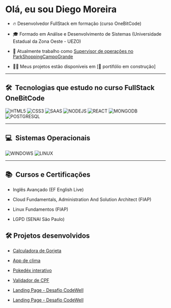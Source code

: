 # Olá, eu sou Diego Moreira 

- 🔥 Desenvolvedor FullStack em formação (curso OneBitCode)

- 🎓 Formado em Análise e Desenvolvimento de Sistemas (Universidade Estadual da Zona Oeste - UEZO)
 
- 🏬 Atualmente trabalho como [Supervisor de operações no ParkShoppingCampoGrande](https://www.parkshoppingcampogrande.com.br/)

- 👩‍💻 Meus projetos estão disponíveis em [🚨 portifólio em construção]

---

## 🛠 &nbsp;Tecnologias que estudo no curso FullStack OneBitCode

<img align="center" alt="HTML5" src="https://img.shields.io/badge/HTML5-E34F26?style=for-the-badge&logo=html5&logoColor=white"> <img align="center" alt="CSS3" src="https://img.shields.io/badge/CSS3-1572B6?style=for-the-badge&logo=css3&logoColor=white"> <img align="center" alt="SAAS" src="https://img.shields.io/badge/Sass-CC6699?style=for-the-badge&logo=sass&logoColor=white"> <img align="center" alt="NODEJS" src="https://img.shields.io/badge/Node.js-43853D?style=for-the-badge&logo=node.js&logoColor=white"> <img align="center" alt="REACT" src="https://img.shields.io/badge/React-20232A?style=for-the-badge&logo=react&logoColor=61DAFB"> <img align="center" alt="MONGODB" src="https://img.shields.io/badge/MongoDB-4EA94B?style=for-the-badge&logo=mongodb&logoColor=white"> <img align="center" alt="POSTGRESQL" src="https://img.shields.io/badge/PostgreSQL-316192?style=for-the-badge&logo=postgresql&logoColor=white">

---

## 💻 &nbsp;Sistemas Operacionais

<img align="center" alt="WINDOWS" src="https://img.shields.io/badge/Windows-0078D6?style=for-the-badge&logo=windows&logoColor=white"> <img align="center" alt="LINUX" src="https://img.shields.io/badge/Linux-FCC624?style=for-the-badge&logo=linux&logoColor=black">

---

## 📚 &nbsp;Cursos e Certificações

- Inglês Avançado (EF English Live)

- Cloud Fundamentals, Administration And Solution Architect (FIAP)

- Linux Fundamentos (FIAP)

- LGPD (SENAI São Paulo)

## 🛠 Projetos desenvolvidos

- [Calculadora de Gorjeta](https://diegosantosmoreira.github.io/CalculadoraDeGorjetaNew/)

- [App de clima](https://diegosantosmoreira.github.io/appdeclima/)

- [Pokedéx interativo](https://diegosantosmoreira.github.io/podedexinterativo)

- [Validador de CPF](https://diegosantosmoreira.github.io/validadordecpf/)

- [Landing Page - Desafio CodeWell](https://diegosantosmoreira.github.io/LandingPage-desafioCodeWell/)

- [Landing Page - Desafio CodeWell](https://diegosantosmoreira.github.io/webdeveloperportifolio-codewellchallenger/)
